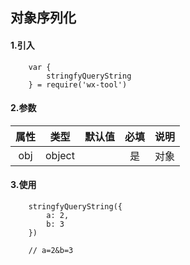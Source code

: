 ## 对象序列化

#### 1.引入

```
    var {
        stringfyQueryString
    } = require('wx-tool')
```

#### 2.参数

|  属性   | 类型    | 默认值 | 必填   | 说明            |
| :-------: | :------: | ------ | :--------: | :--------|
|  obj  | object  |        | 是 | 对象 |

#### 3.使用

```
    stringfyQueryString({
        a: 2,
        b: 3
    })

    // a=2&b=3

```